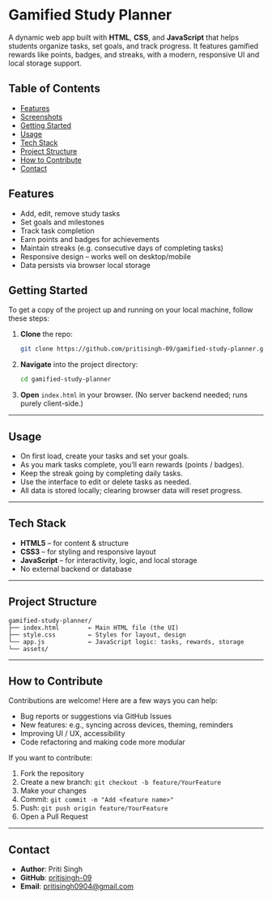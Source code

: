 # Gamified Study Planner

A dynamic web app built with **HTML**, **CSS**, and **JavaScript** that helps students organize tasks, set goals, and track progress. It features gamified rewards like points, badges, and streaks, with a modern, responsive UI and local storage support.

## Table of Contents

* [Features](#features)
* [Screenshots](#screenshots)
* [Getting Started](#getting-started)
* [Usage](#usage)
* [Tech Stack](#tech-stack)
* [Project Structure](#project-structure)
* [How to Contribute](#how-to-contribute)
* [Contact](#contact)

## Features

* Add, edit, remove study tasks
* Set goals and milestones
* Track task completion
* Earn points and badges for achievements
* Maintain streaks (e.g. consecutive days of completing tasks)
* Responsive design – works well on desktop/mobile
* Data persists via browser local storage

## Getting Started

To get a copy of the project up and running on your local machine, follow these steps:

1. **Clone** the repo:

   ```bash
   git clone https://github.com/pritisingh-09/gamified-study-planner.git
   ```

2. **Navigate** into the project directory:

   ```bash
   cd gamified-study-planner
   ```

3. **Open** `index.html` in your browser.
   (No server backend needed; runs purely client-side.)

---

## Usage

* On first load, create your tasks and set your goals.
* As you mark tasks complete, you’ll earn rewards (points / badges).
* Keep the streak going by completing daily tasks.
* Use the interface to edit or delete tasks as needed.
* All data is stored locally; clearing browser data will reset progress.

---

## Tech Stack

* **HTML5** – for content & structure
* **CSS3** – for styling and responsive layout
* **JavaScript** – for interactivity, logic, and local storage
* No external backend or database

---

## Project Structure

```text
gamified-study-planner/
├── index.html        ← Main HTML file (the UI)
├── style.css         ← Styles for layout, design
└── app.js            ← JavaScript logic: tasks, rewards, storage
└── assets/
```

---

## How to Contribute

Contributions are welcome! Here are a few ways you can help:

* Bug reports or suggestions via GitHub Issues
* New features: e.g., syncing across devices, theming, reminders
* Improving UI / UX, accessibility
* Code refactoring and making code more modular

If you want to contribute:

1. Fork the repository
2. Create a new branch: `git checkout -b feature/YourFeature`
3. Make your changes
4. Commit: `git commit -m "Add <feature name>"`
5. Push: `git push origin feature/YourFeature`
6. Open a Pull Request

---

## Contact

* **Author**: Priti Singh
* **GitHub**: [pritisingh-09](https://github.com/pritisingh-09)
* **Email**: pritisingh0904@gmail.com
